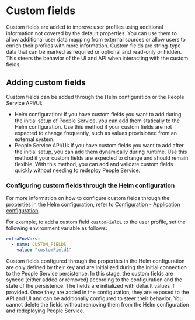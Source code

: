 # Custom fields

Custom fields are added to improve user profiles using additional information not covered by the default properties. You can use them to allow additional user data mapping from external sources or allow users to enrich their profiles with more information. Custom fields are string-type data that can be marked as required or optional and read-only or hidden. This steers the behavior of the UI and API when interacting with the custom fields.

## Adding custom fields

Custom fields can be added through the Helm configuration or the People Service API/UI:

- Helm configuration: If you have custom fields you want to add during the initial setup of People Service, you can add them statically to the Helm configuration. Use this method if your custom fields are not expected to change frequently, such as values provisioned from an external system.
- People Service API/UI: If you have custom fields you want to add after the initial setup, you can add them dynamically during runtime. Use this method if your custom fields are expected to change and should remain flexible. With this method, you can add and validate custom fields quickly without needing to redeploy People Service.

### Configuring custom fields through the Helm configuration

For more information on how to configure custom fields through the properties in the Helm configuration, refer to [Configuration - Application configuration](../../deployment/configuration/index.md#application-configuration).

For example, to add a custom field `customField1` to the user profile, set the following environment variable as follows:

```yaml
extraEnvVars:
  - name: CUSTOM_FIELDS
    value: "customField1"
```

Custom fields configured through the properties in the Helm configuration are only defined by their key and are initialized during the initial connection to the People Service persistence. In this stage, the custom fields are synced (either added or removed) according to the configuration and the state of the persistence. The fields are initialized with default values if provided. Once they are added in the configuration, they are exposed to the API and UI and can be additionally configured to steer their behavior. You cannot delete the fields without removing them from the Helm configuration and redeploying People Service.
